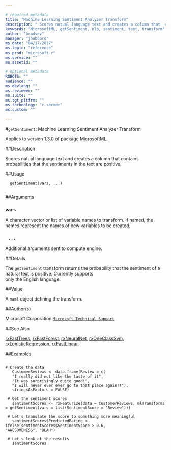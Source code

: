 ```yaml
--- 
 
# required metadata 
title: "Machine Learning Sentiment Analyzer Transform" 
description: " Scores natual language text and creates a column that  contains probabilities that the sentiments in the text are positive. " 
keywords: "MicrosoftML, getSentiment, nlp, sentiment, text, transform" 
author: "bradsev" 
manager: "jhubbard" 
ms.date: "04/17/2017" 
ms.topic: "reference" 
ms.prod: "microsoft-r" 
ms.service: "" 
ms.assetid: "" 
 
# optional metadata 
ROBOTS: "" 
audience: "" 
ms.devlang: "" 
ms.reviewer: "" 
ms.suite: "" 
ms.tgt_pltfrm: "" 
ms.technology: "r-server" 
ms.custom: "" 
 
--- 
```

 
 
 
 
#`getSentiment`: Machine Learning Sentiment Analyzer Transform

Applies to version 1.3.0 of package MicrosoftML.
 
##Description
 
Scores natual language text and creates a column that contains probabilities that the sentiments in the text are positive.
 
 
##Usage

```   
  getSentiment(vars, ...)
 
```
 
##Arguments

   
  
### `vars`
 A character vector or list of variable names to transform. If named, the names represent the names of new variables to be created. 
  
  
  
### ` ...`
 Additional arguments sent to compute engine. 
  
 
 
##Details
 
The `getSentiment` transform returns the probability that the sentiment of a natural text is positive. Currently supports  
only the English language.
 
 
##Value
 
A `maml` object defining the transform.
 
##Author(s)
 
Microsoft Corporation [`Microsoft Technical Support`](https://go.microsoft.com/fwlink/?LinkID=698556&clcid=0x409)

 
 
##See Also
 
[rxFastTrees](../../microsoftml/packagehelp/rxfasttrees.md), [rxFastForest](../../microsoftml/packagehelp/rxfastforest.md),
[rxNeuralNet](../../microsoftml/packagehelp/rxneuralnet.md), [rxOneClassSvm](../../microsoftml/packagehelp/rxoneclasssvm.md),
[rxLogisticRegression](../../microsoftml/packagehelp/rxlogisticregression.md), [rxFastLinear](../../microsoftml/packagehelp/rxfastlinear.md).
   
##Examples

 ```
   
 # Create the data
	CustomerReviews <- data.frame(Review = c(
    "I really did not like the taste of it",
    "It was surprisingly quite good!",
    "I will never ever ever go to that place again!!"),
    stringsAsFactors = FALSE)
  
  # Get the sentiment scores
	sentimentScores <- rxFeaturize(data = CustomerReviews, mlTransforms = getSentiment(vars = list(SentimentScore = "Review")))
  
  # Let's translate the score to something more meaningful
	sentimentScores$PredictedRating <- ifelse(sentimentScores$SentimentScore > 0.6,                                    "AWESOMENESS", "BLAH")
  
  # Let's look at the results
	sentimentScores
 
```
 
 
 
 
 
